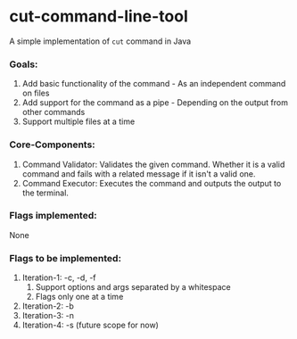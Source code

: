 # cut-command-line-tool
A simple implementation of `cut` command in Java

### Goals:
1. Add basic functionality of the command - As an independent command on files
2. Add support for the command as a pipe - Depending on the output from other commands
3. Support multiple files at a time

### Core-Components:
1. Command Validator: Validates the given command. Whether it is a valid command and fails with 
a related message if it isn't a valid one.
2. Command Executor: Executes the command and outputs the output to the terminal.

### Flags implemented:
None

### Flags to be implemented:
1. Iteration-1: -c, -d, -f
   1. Support options and args separated by a whitespace
   2. Flags only one at a time
2. Iteration-2: -b
3. Iteration-3: -n
4. Iteration-4: -s (future scope for now)
